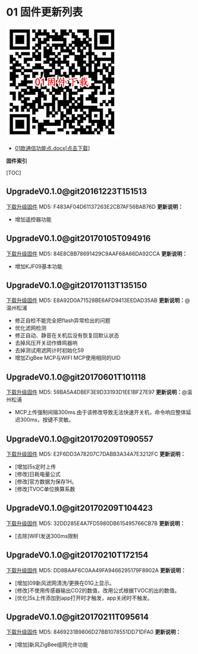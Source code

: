 # 01 固件更新列表
![固件下载地址二维码](QRCode.png)
* [01款通信功能点.docx[点击下载]](01款通信功能点.docx)

**固件索引**

[TOC]

## UpgradeV0.1.0@git20161223T151513
 [下载升级固件](UpgradeV0.1.0@git20161223T151513.bin)
 MD5: F483AF04D61137263E2CB7AF56BAB76D
**更新说明：**
* 增加遥控器功能

## UpgradeV0.1.0@git20170105T094916
 [下载升级固件](UpgradeV0.1.0@git20170105T094916.bin)
 MD5: 84E8CBB78691429C9AAF68A66DA92CCA
**更新说明：**
* 增加KJF09基本功能

## UpgradeV0.1.0@git20170113T135150
 [下载升级固件](UpgradeV0.1.0@git20170113T135150.bin)
 MD5: E8A92D0A71528BE6AFD9413EEDAD35AB
**更新说明：**@温州松浦
* 修正自检不能完全把flash异常检出的问题
* 优化滤网检测
* 修正自动、静音在关机后没有恢复回默认状态
* 去掉风压开关动作蜂鸣器响
* 去掉测试用滤网计时初始化59
* 增加ZigBee MCP与WIFI MCP使用相同的UID

## UpgradeV0.1.0@git20170601T101118
 [下载升级固件](UpgradeV0.1.0@git20170601T101118.bin)
 MD5: 59BA5A4DBEF3E9D33193D1EE1BF27E97
**更新说明：**@温州松浦
* MCP上传强制间隔300ms.由于该修改导致无法快速开关机，命令响应整体延迟300ms，按键不灵敏。

## UpgradeV0.1.0@git20170209T090557
 [下载升级固件](UpgradeV0.1.0@git20170209T090557.bin)
 MD5: E2F6DD3A78207C7DABB3A34A7E3212FC
**更新说明：**
* [增加]5s定时上传
* [修改]日耗电量公式
* [修改]官方数据为保存1H。
* [修改]TVOC单位换算系数

## UpgradeV0.1.0@git20170209T104423
 [下载升级固件](UpgradeV0.1.0@git20170209T104423.bin)
 MD5: 32DD285E4A7FD5980DB615495766CB7B
**更新说明：**
* [去除]WIFI发送300ms限制

## UpgradeV0.1.0@git20170210T172154
 [下载升级固件](UpgradeV0.1.0@git20170210T172154.bin)
 MD5: DD8BAAF6C0AA49FA9466295179F8902A
**更新说明：**
* [增加]09新风滤网清洗/更换在01G上显示。
* [修改]不使用传感器输出CO2的数值，改用公式根据TVOC的出的数值。
* [优化]5s上传添加到app打开时才触发，app关闭时不触发。

## UpgradeV0.1.0@git20170211T095614
 [下载升级固件](UpgradeV0.1.0@git20170211T095614.bin)
 MD5: 8469231B9806D27BB1078551DD71DFA0
**更新说明：**
* [增加]新风ZigBee组网允许功能